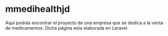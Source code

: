 # mmedihealthjd
Aquí podrás encontrar el proyecto de una empresa que se dedica a la venta de medicamentos.
Dicha página esta elaborada en Laravel.

